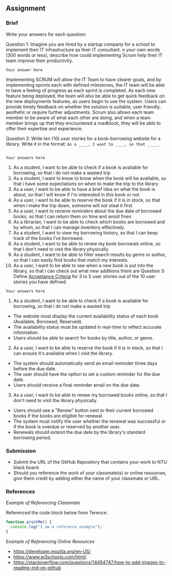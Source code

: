 ## Assignment

### Brief

Write your answers for each question:

Question 1:
Imagine you are hired by a startup company for a school to implement their IT infrastructure as their IT consultant. n your own words (300 words or less), describe how could implementing Scrum help their IT team improve their productivity.

```
Your answer here
```

Implementing SCRUM will allow the IT Team to have clearer goals, and by implementing sprints each with defined milestones, the IT team will be able to have a feeling of progress as each sprint is completed. As each new feature being deployed, the team will also be able to get quick feedback on the new deployments features, as users begin to use the system. Users can provide timely feedback on whether the solution is suitable, user friendly, aesthetic or require further adjustments. Scrum also allows each team member to be aware of what each other are doing, and when a team member brings up that they encountered a roadblock, they will be able to offer their expertise and experience.

Question 2:
Write ten (10) user stories for a book-borrowing website for a library. Write it in the format: `As a ____, I want to ____, so that _____`.

```

Your answers here
```

1. As a student, I want to be able to check if a book is available for borrowing, so that i do not make a wasted trip
2. As a student, I want to know to know when the book will be available, so that i have some expectations on when to make the trip to the library
3. As a user, I want to be able to have a brief idea on what the book is about, so that I will know if i'm interested in this book or not.
4. As a user, i want to be able to reserve the book if it is in stock, so that when i make the trip down, someone will not steal it first
5. As a user, I want to receive reminders about the due date of borrowed books, so that I can return them on time and avoid fines
6. As a librarian, I want to be able to check which books are borrowed and by whom, so that I can manage inventory effectively.
7. As a student, I want to view my borrowing history, so that I can keep track of the books I’ve borrowed.
8. As a student, I want to be able to renew my book borrowals online, so that I don't need to visit the library physically.
9. As a student, I want to be able to filter search results by genre or author, so that I can easily find books that match my interests.
10. As a user, I want to be able to see when a new book is put into the library, so that i can check out what new additions there are
    Question 3:
    Define [Acceptance Criteria](https://resources.scrumalliance.org/Article/need-know-acceptance-criteria) for 3 to 5 user stories out of the 10 user stories you have defined.

```
Your answers here
```

1. As a student, I want to be able to check if a book is available for borrowing, so that i do not make a wasted trip

- The website must display the current availability status of each book (Available, Borrowed, Reserved).
- The availability status must be updated in real-time to reflect accurate information.
- Users should be able to search for books by title, author, or genre.

2. As a user, I want to be able to reserve the book if it is in stock, so that I can ensure it's available when I visit the library.

- The system should automatically send an email reminder three days before the due date.
- The user should have the option to set a custom reminder for the due date.
- Users should receive a final reminder email on the due date.

3. As a user, I want to be able to renew my borrowed books online, so that I don't need to visit the library physically.

- Users should see a "Renew" button next to their current borrowed books if the books are eligible for renewal.
- The system must notify the user whether the renewal was successful or if the book is overdue or reserved by another user.
- Renewals should extend the due date by the library's standard borrowing period.

### Submission

- Submit the URL of the GitHub Repository that contains your work to NTU black board.
- Should you reference the work of your classmate(s) or online resources, give them credit by adding either the name of your classmate or URL.

### References

_Example of Referencing Classmate_

Referenced the code block below from Terence.

```js
function printMe() {
  console.log("I am a reference example");
}
```

_Example of Referencing Online Resources_

- https://developer.mozilla.org/en-US/
- https://www.w3schools.com/html/
- https://stackoverflow.com/questions/14494747/how-to-add-images-to-readme-md-on-github
